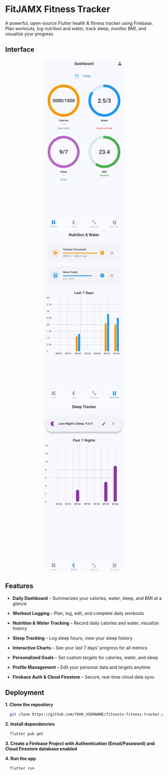 
# FitJAMX Fitness Tracker

A powerful, open-source Flutter health & fitness tracker using Firebase. Plan workouts, log nutrition and water, track sleep, monitor BMI, and visualize your progress.

## Interface

<p align="center">
  <img src="screenshots/dashboard.jpeg" alt="Dashboard" width="260"/>
  <img src="screenshots/nutrition log.jpeg" alt="Dashboard" width="260"/>
  <img src="screenshots/sleep log.jpeg" alt="Profile" width="260"/>
</p>


## Features

- **Daily Dashboard** – Summarizes your calories, water, sleep, and BMI at a glance

- **Workout Logging** – Plan, log, edit, and complete daily workouts

- **Nutrition & Water Tracking** – Record daily calories and water, visualize history

- **Sleep Tracking** – Log sleep hours, view your sleep history

- **Interactive Charts** – See your last 7 days’ progress for all metrics

- **Personalized Goals** – Set custom targets for calories, water, and sleep

- **Profile Management** – Edit your personal data and targets anytime

- **Firebase Auth & Cloud Firestore** – Secure, real-time cloud data sync

## Deployment

**1. Clone the repository**

```bash
  git clone https://github.com/YOUR_USERNAME/fitnestx-fitness-tracker.git
```
**2. Install dependencies**

```bash
  flutter pub get
```
**3.  Create a Firebase Project with Authentication (Email/Password) and Cloud Firestore database enabled**


**4. Run the app**

```bash
  flutter run


```



